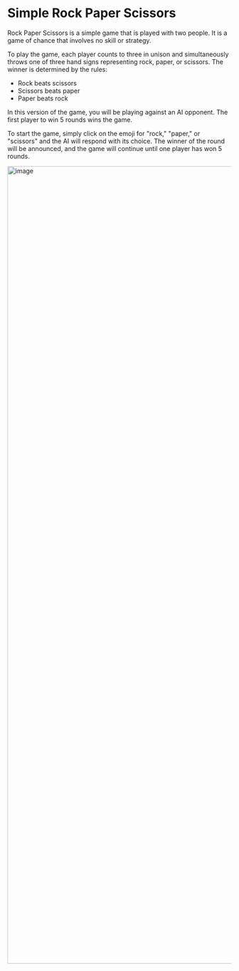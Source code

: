 # Simple Rock Paper Scissors
Rock Paper Scissors is a simple game that is played with two people. It is a game of chance that involves no skill or strategy.

To play the game, each player counts to three in unison and simultaneously throws one of three hand signs representing rock, paper, or scissors. The winner is determined by the rules:

- Rock beats scissors
- Scissors beats paper
- Paper beats rock

In this version of the game, you will be playing against an AI opponent. The first player to win 5 rounds wins the game.

To start the game, simply click on the emoji for "rock," "paper," or "scissors" and the AI will respond with its choice. The winner of the round will be announced, and the game will continue until one player has won 5 rounds.

<img width="1791" alt="image" src="https://user-images.githubusercontent.com/9074978/210546763-e47fcb3c-1d25-49cc-9008-d13d0ec45439.png">
